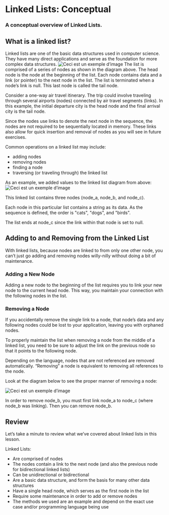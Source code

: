 # Linked Lists: Conceptual
### A conceptual overview of Linked Lists.

## What is a linked list?
Linked lists are one of the basic data structures used in computer science. They have many direct applications and serve as the foundation for more complex data structures.
![Ceci est un exemple d’image](https://static-assets.codecademy.com/Courses/CS102-Data-Structures-And-Algorithms/LinkedLists/CS102_LinkedListUpdated_2_M5.svg)
The list is comprised of a series of nodes as shown in the diagram above. The head node is the node at the beginning of the list. Each node contains data and a link (or pointer) to the next node in the list. The list is terminated when a node’s link is null. This last node is called the tail node.

Consider a one-way air travel itinerary. The trip could involve traveling through several airports (nodes) connected by air travel segments (links). In this example, the initial departure city is the head node and the final arrival city is the tail node.

Since the nodes use links to denote the next node in the sequence, the nodes are not required to be sequentially located in memory. These links also allow for quick insertion and removal of nodes as you will see in future exercises.

Common operations on a linked list may include:

- adding nodes
- removing nodes
- finding a node
- traversing (or traveling through) the linked list

As an example, we added values to the linked list diagram from above:
![Ceci est un exemple d’image](https://static-assets.codecademy.com/Courses/CS102-Data-Structures-And-Algorithms/LinkedLists/Screen%20Shot%202021-05-07%20at%2010.56.27%20AM.png)

This linked list contains three nodes (node_a, node_b, and node_c).

Each node in this particular list contains a string as its data. As the sequence is defined, the order is "cats", "dogs", and "birds".

The list ends at node_c since the link within that node is set to null.

## Adding to and Removing from the Linked List

With linked lists, because nodes are linked to from only one other node, you can’t just go adding and removing nodes willy-nilly without doing a bit of maintenance.

### Adding a New Node

Adding a new node to the beginning of the list requires you to link your new node to the current head node. This way, you maintain your connection with the following nodes in the list.

### Removing a Node
If you accidentally remove the single link to a node, that node’s data and any following nodes could be lost to your application, leaving you with orphaned nodes.

To properly maintain the list when removing a node from the middle of a linked list, you need to be sure to adjust the link on the previous node so that it points to the following node.

Depending on the language, nodes that are not referenced are removed automatically. “Removing” a node is equivalent to removing all references to the node.

Look at the diagram below to see the proper manner of removing a node:

![Ceci est un exemple d’image](https://content.codecademy.com/courses/learn-nodes-general/removing_nodes_gif_preview_v2.png)

In order to remove node_b, you must first link node_a to node_c (where node_b was linking). Then you can remove node_b.

## Review
Let’s take a minute to review what we’ve covered about linked lists in this lesson.

Linked Lists:

- Are comprised of nodes
- The nodes contain a link to the next node (and also the previous node for bidirectional linked lists)
- Can be unidirectional or bidirectional
- Are a basic data structure, and form the basis for many other data structures
- Have a single head node, which serves as the first node in the list
- Require some maintenance in order to add or remove nodes
- The methods we used are an example and depend on the exact use case and/or programming language being use

